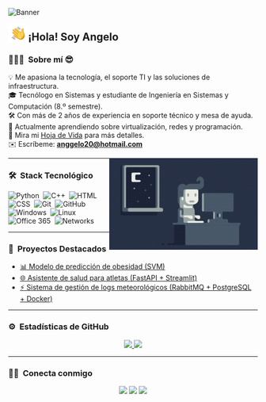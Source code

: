 ![Banner](https://raw.githubusercontent.com/angeloperezcorrea/angeloperezcorrea/main/assets/banner.jpg)

<img alt="Wave" src="https://raw.githubusercontent.com/AVS1508/AVS1508/master/assets/Hand%20Wave.gif" width='40' align="left"/><h2>¡Hola! Soy Angelo</h2>

### 👨🏻‍💻 &nbsp;Sobre mí :sunglasses:

💡 Me apasiona la tecnología, el soporte TI y las soluciones de infraestructura.\
🎓 Tecnólogo en Sistemas y estudiante de Ingeniería en Sistemas y Computación (8.º semestre).\
🛠 Con más de 2 años de experiencia en soporte técnico y mesa de ayuda.\
🌱 Actualmente aprendiendo sobre virtualización, redes y programación.\
📄 Mira mi [Hoja de Vida](#) para más detalles.\
✉️ Escríbeme: **anggelo20@hotmail.com**

<img alt="Coding" src="https://raw.githubusercontent.com/AVS1508/AVS1508/master/assets/Night-Coding.gif" align="right"/>

---

### 🛠 &nbsp;Stack Tecnológico

![Python](https://img.shields.io/badge/-Python-05122A?style=flat&logo=python)&nbsp;
![C++](https://img.shields.io/badge/-C++-05122A?style=flat&logo=C%2B%2B&logoColor=00599C)&nbsp;
![HTML](https://img.shields.io/badge/-HTML-05122A?style=flat&logo=HTML5)&nbsp;
![CSS](https://img.shields.io/badge/-CSS-05122A?style=flat&logo=CSS3&logoColor=1572B6)&nbsp;
![Git](https://img.shields.io/badge/-Git-05122A?style=flat&logo=git)&nbsp;
![GitHub](https://img.shields.io/badge/-GitHub-05122A?style=flat&logo=github)&nbsp;\
![Windows](https://img.shields.io/badge/-Windows-05122A?style=flat&logo=windows)&nbsp;
![Linux](https://img.shields.io/badge/-Linux-05122A?style=flat&logo=linux&logoColor=FCC624)&nbsp;
![Office 365](https://img.shields.io/badge/-Office%20365-05122A?style=flat&logo=microsoft)&nbsp;
![Networks](https://img.shields.io/badge/-Redes-05122A?style=flat&logo=cisco)&nbsp;

---

### 🚀 &nbsp;Proyectos Destacados

- [📊 Modelo de predicción de obesidad (SVM)](https://github.com/angeloperezcorrea/proyecto-obesidad)  
- [🌐 Asistente de salud para atletas (FastAPI + Streamlit)](https://github.com/angeloperezcorrea/asistente-atletas)  
- [⚡ Sistema de gestión de logs meteorológicos (RabbitMQ + PostgreSQL + Docker)](https://github.com/angeloperezcorrea/logs-meteorologicos)  

---

### ⚙️ &nbsp;Estadísticas de GitHub

<p align="center">
<a href="https://github.com/angeloperezcorrea">
  <img height="180em" src="https://github-readme-stats-eight-theta.vercel.app/api?username=angeloperezcorrea&show_icons=true&theme=algolia&include_all_commits=true&count_private=true"/>
  <img height="180em" src="https://github-readme-stats-eight-theta.vercel.app/api/top-langs/?username=angeloperezcorrea&layout=compact&langs_count=8&theme=algolia"/>
</a>
</p>

---

### 🤝🏻 &nbsp;Conecta conmigo

<p align="center">
<a href="https://linkedin.com/in/angelo-jossepe-pérez-correa"><img src="https://img.shields.io/badge/-LinkedIn-0077B5?style=flat&logo=Linkedin&logoColor=white"/></a>
<a href="mailto:anggelo20@hotmail.com"><img src="https://img.shields.io/badge/-Email-D14836?style=flat&logo=Gmail&logoColor=white"/></a>
<a href="https://github.com/angeloperezcorrea"><img src="https://img.shields.io/badge/-GitHub-181717?style=flat&logo=github&logoColor=white"/></a>
</p>

   
    
